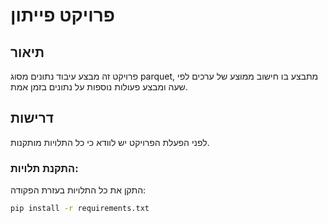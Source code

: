 # פרויקט פייתון

## תיאור
פרויקט זה מבצע עיבוד נתונים מסוג parquet, מתבצע בו חישוב ממוצע של ערכים לפי שעה ומבצע פעולות נוספות על נתונים בזמן אמת.

## דרישות

לפני הפעלת הפרויקט יש לוודא כי כל התלויות מותקנות.

### התקנת תלויות:
התקן את כל התלויות בעזרת הפקודה:

```bash
pip install -r requirements.txt

